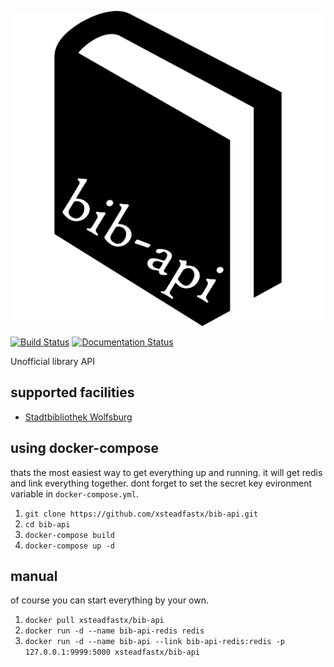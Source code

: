 ![bib-api](app/static/images/logo.png)

[![Build Status](https://travis-ci.org/xsteadfastx/bib-api.svg?branch=master)](https://travis-ci.org/xsteadfastx/bib-api)
[![Documentation Status](https://readthedocs.org/projects/bib-api/badge/?version=latest)](http://bib-api.readthedocs.io/en/latest/?badge=latest)

Unofficial library API

## supported facilities

- [Stadtbibliothek Wolfsburg](http://webopac.stadt.wolfsburg.de/webopac/index.asp?DB=web_biblio)

## using docker-compose

thats the most easiest way to get everything up and running. it will get redis and link everything together. dont forget to set the secret key evironment variable in `docker-compose.yml`.

1. `git clone https://github.com/xsteadfastx/bib-api.git`
2. `cd bib-api`
3. `docker-compose build`
4. `docker-compose up -d`

## manual

of course you can start everything by your own.

1. `docker pull xsteadfastx/bib-api`
2. `docker run -d --name bib-api-redis redis`
3. `docker run -d --name bib-api --link bib-api-redis:redis -p 127.0.0.1:9999:5000 xsteadfastx/bib-api`
